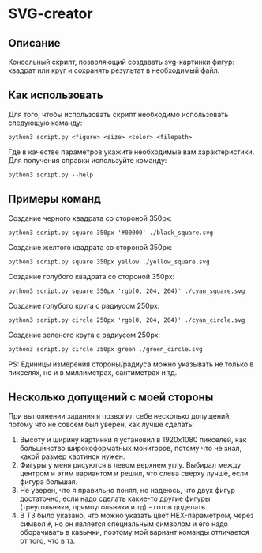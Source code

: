 # SVG-creator

## Описание
Консольный скрипт, позволяющий создавать svg-картинки фигур: квадрат или круг и сохранять результат в необходимый файл.

## Как использовать
Для того, чтобы использовать скрипт необходимо использовать следующую команду:

```shell
python3 script.py <figure> <size> <color> <filepath>
```
Где в качестве параметров укажите необходимые вам характеристики. Для получения справки используйте команду:
```shell
python3 script.py --help
```

## Примеры команд
Создание черного квадрата со стороной 350px:
```shell
python3 script.py square 350px '#00000' ./black_square.svg 
```
Создание желтого квадрата со стороной 350px:
```shell
python3 script.py square 350px yellow ./yellow_square.svg 
```
Создание голубого квадрата со стороной 350px:
```shell
python3 script.py square 350px 'rgb(0, 204, 204)' ./cyan_square.svg
```
Создание голубого круга с радиусом 250px:
```shell
python3 script.py circle 250px 'rgb(0, 204, 204)' ./cyan_circle.svg
```
Создание зеленого круга с радиусом 250px:
```shell
python3 script.py circle 350px green ./green_circle.svg 
```

PS:
Единицы измерения стороны/радиуса можно указывать не только в пикселях, но и в миллиметрах, сантиметрах и тд.

## Несколько допущений с моей стороны
При выполнении задания я позволил себе несколько допущений, потому что не совсем был уверен, как лучше сделать:
1. Высоту и ширину картинки я установил в 1920х1080 пикселей, как большинство широкоформатных мониторов, потому что не знал, какой размер картинок нужен.
2. Фигуры у меня рисуются в левом верхнем углу. Выбирал между центром и этим вариантом и решил, что слева сверху лучше, если фигура большая.
3. Не уверен, что я правильно понял, но надеюсь, что двух фигур достаточно, если надо сделать какие-то другие фигуры (треугольники, прямоугольники и тд) - готов доделать.
4. В ТЗ было указано, что можно указать цвет HEX-параметром, через символ `#`, но он является специальным символом и его надо оборачивать в кавычки, поэтому мой вариант команды отличается от того, что в тз.

